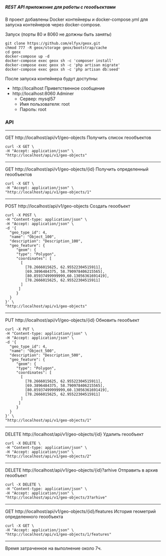 ##### REST API приложение для работы с геообъектами

В проект добавлены Docker контейнеры и docker-compose.yml для запуска контейнеров через docker-compose.

Запуск (порты 80 и 8060 не должны быть заняты)
```
git clone https://github.com/elfyx/geox.git
chmod 777 -R geox/storage geox/bootstrap/cache
cd geox
docker-compose up -d
docker-compose exec geox sh -c 'composer install'
docker-compose exec geox sh -c 'php artisan migrate'
docker-compose exec geox sh -c 'php artisan db:seed'
```

После запуска контейнера будут доступны:
* http://localhost Приветственное сообщение
* http://localhost:8060 Adminer
  - Сервер: mysql57
  - Имя пользователя: root
  - Пароль: root


### API

---
GET http://localhost/api/v1/geo-objects Получить список геообъектов
```
curl -X GET \
-H "Accept: application/json" \
"http://localhost/api/v1/geo-objects"
```
---
GET http://localhost/api/v1/geo-objects/{id} Получить определенный геообъектов
```
curl -X GET \
-H "Accept: application/json" \
"http://localhost/api/v1/geo-objects/1"
```
---
POST http://localhost/api/v1/geo-objects Создать геообъект
```
curl -X POST \
-H "Content-type: application/json" \
-H "Accept: application/json" \
-d '{
  "geo_type_id": 4,
  "name": "Object_100",
  "description": "Description_100",
  "geo_feature": {
     "geom": {
     "type": "Polygon",
     "coordinates": [
       [
         [78.2666015625, 62.95522304515911],
         [69.3896484375, 58.790978406215565],
         [80.85937499999999,60.13056361691419],
         [78.2666015625, 62.95522304515911]
       ]
      ]
     }
  }
}' \
"http://localhost/api/v1/geo-objects"
```
---
PUT http://localhost/api/v1/geo-objects/{id} Обновить геообъект
```
curl -X PUT \
-H "Content-type: application/json" \
-H "Accept: application/json" \
-d '{
  "geo_type_id": 4,
  "name": "Object_500",
  "description": "Description_500",
  "geo_feature": {
     "geom": {
     "type": "Polygon",
     "coordinates": [
       [
         [78.2666015625, 62.95522304515911],
         [69.3896484375, 58.790978406215565],
         [80.85937499999999,60.13056361691419],
         [78.2666015625, 62.95522304515911]
       ]
      ]
     }
  }
}' \
"http://localhost/api/v1/geo-objects/1"
```
---
DELETE http://localhost/api/v1/geo-objects/{id} Удалить геообъект
```
curl -X DELETE \
-H "Content-type: application/json" \
-H "Accept: application/json" \
"http://localhost/api/v1/geo-objects/2"
```
---
DELETE http://localhost/api/v1/geo-objects/{id}?arhive Отправить в архив геообъект
```
curl -X DELETE \
-H "Content-type: application/json" \
-H "Accept: application/json" \
"http://localhost/api/v1/geo-objects/3?arhive"
```
---
GET http://localhost/api/v1/geo-objects/{id}/features История геометрий определенного геообъекта
```
curl -X GET \
-H "Accept: application/json" \
"http://localhost/api/v1/geo-objects/1/features"
```
---


Время затраченное на выполнение около 7ч.